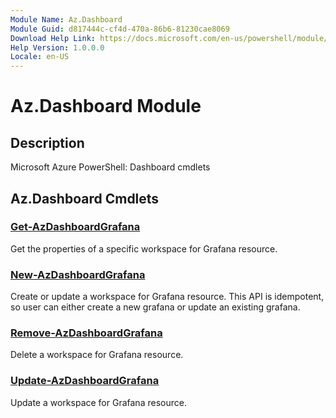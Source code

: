 ```yaml
---
Module Name: Az.Dashboard
Module Guid: d817444c-cf4d-470a-86b6-81230cae8069
Download Help Link: https://docs.microsoft.com/en-us/powershell/module/az.dashboard
Help Version: 1.0.0.0
Locale: en-US
---
```


# Az.Dashboard Module
## Description
Microsoft Azure PowerShell: Dashboard cmdlets

## Az.Dashboard Cmdlets
### [Get-AzDashboardGrafana](Get-AzDashboardGrafana.md)
Get the properties of a specific workspace for Grafana resource.

### [New-AzDashboardGrafana](New-AzDashboardGrafana.md)
Create or update a workspace for Grafana resource.
This API is idempotent, so user can either create a new grafana or update an existing grafana.

### [Remove-AzDashboardGrafana](Remove-AzDashboardGrafana.md)
Delete a workspace for Grafana resource.

### [Update-AzDashboardGrafana](Update-AzDashboardGrafana.md)
Update a workspace for Grafana resource.

